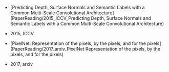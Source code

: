 * [Predicting Depth, Surface Normals and Semantic Labels with a Common Multi-Scale Convolutional Architecture](PaperReading/2015_ICCV_Predicting Depth, Surface Normals and Semantic Labels with a Common Multi-Scale Convolutional Architecture)
- 2015, ICCV

* [PixelNet: Representation of the pixels, by the pixels, and for the pixels](PaperReading/2017_arxiv_PixelNet Representation of the pixels, by the pixels, and for the pixels)
- 2017, arxiv

